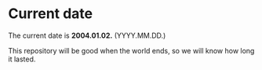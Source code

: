 # Current date

The current date is **2004.01.02.** (YYYY.MM.DD.)

This repository will be good when the world ends, so we will know how long it lasted.